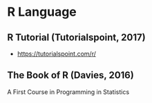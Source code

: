 # R Language


## R Tutorial (Tutorialspoint, 2017)

  - https://tutorialspoint.com/r/

## The Book of R (Davies, 2016)

  A First Course in Programming in Statistics


